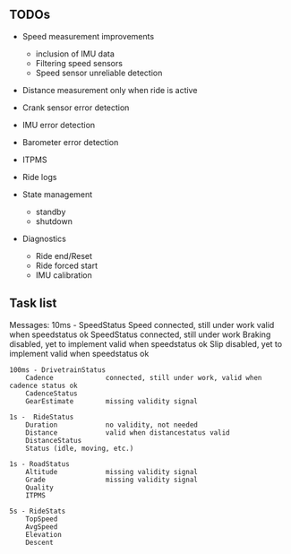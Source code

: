## TODOs

- Speed measurement improvements
    - inclusion of IMU data
    - Filtering speed sensors
    - Speed sensor unreliable detection

- Distance measurement only when ride is active
- Crank sensor error detection
- IMU error detection
- Barometer error detection
- ITPMS
- Ride logs
- State management
    - standby
    - shutdown

- Diagnostics
    - Ride end/Reset
    - Ride forced start
    - IMU calibration

## Task list

Messages:
    10ms - SpeedStatus
        Speed               connected, still under work     valid when speedstatus ok
        SpeedStatus         connected, still under work
        Braking             disabled, yet to implement      valid when speedstatus ok
        Slip                disabled, yet to implement      valid when speedstatus ok

    100ms - DrivetrainStatus
        Cadence             connected, still under work, valid when cadence status ok
        CadenceStatus
        GearEstimate        missing validity signal

    1s -  RideStatus
        Duration            no validity, not needed
        Distance            valid when distancestatus valid
        DistanceStatus
        Status (idle, moving, etc.)

    1s - RoadStatus
        Altitude            missing validity signal
        Grade               missing validity signal
        Quality
        ITPMS

    5s - RideStats
        TopSpeed
        AvgSpeed
        Elevation
        Descent
